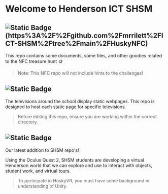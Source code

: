 # Welcome to Henderson ICT SHSM

## ![Static Badge](https://img.shields.io/badge/HUSKY-NFC-yellow) (https%3A%2F%2Fgithub.com%2Fmrrilett%2FICT-SHSM%2Ftree%2Fmain%2FHuskyNFC)
This repo contains some documents, some files, and other goodies related to the NFC treasure hunt :coin:

> Note: This NFC repo will not include hints to the challenges!

## ![Static Badge](https://img.shields.io/badge/HUSKY-TV-blue?link=https%3A%2F%2Fgithub.com%2Fmrrilett%2FICT-SHSM%2Ftree%2Fmain%2FHuskyTV)
The televisions around the school display static webpages. This repo is designed to host each static page for specific televisions.
  
> Before editing this repo, ensure you are working within the correct directory.

## ![Static Badge](https://img.shields.io/badge/HUSKY-VR-green?link=https%3A%2F%2Fgithub.com%2Fmrrilett%2FICT-SHSM%2Ftree%2Fmain%2FHuskyVR)
Our latest addition to SHSM repo's!

Using the Oculus Quest 2, SHSM students are developing a virtual Henderson world that we can explore and use to interact with objects, student work, and virtual tours.

> To participate in HuskyVR, you must have some background or understanding of Unity.

